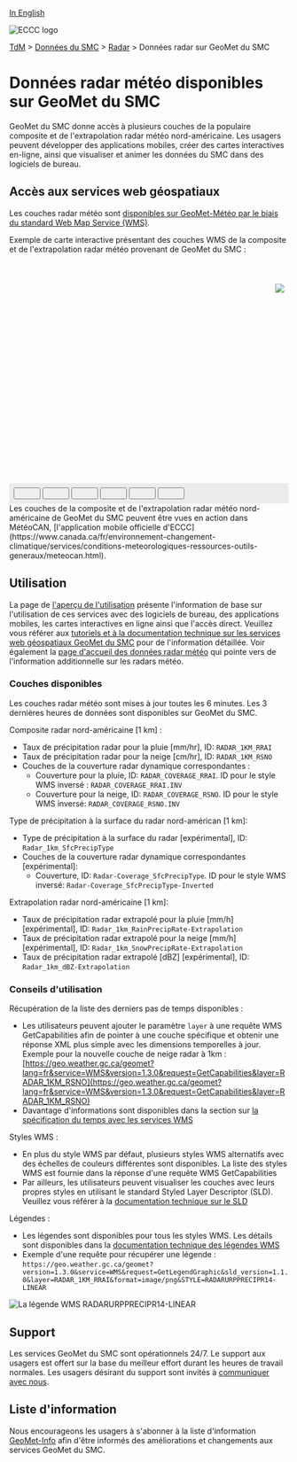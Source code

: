 [In English](readme_radar_geomet_en.md)

![ECCC logo](../../img_eccc-logo.png)

[TdM](../../readme_fr.md) > [Données du SMC](../readme_fr.md) > [Radar](readme_radar_fr.md) > Données radar sur GeoMet du SMC

# Données radar météo disponibles sur GeoMet du SMC

GeoMet du SMC donne accès à plusieurs couches de la populaire composite et de l'extrapolation radar météo nord-américaine. Les usagers peuvent développer des applications mobiles, créer des cartes interactives en-ligne, ainsi que visualiser et animer les données du SMC dans des logiciels de bureau.


## Accès aux services web géospatiaux

Les couches radar météo sont [disponibles sur GeoMet-Météo par le biais du standard Web Map Service (WMS)](../../msc-geomet/readme_fr.md).

Exemple de carte interactive présentant des couches WMS de la composite et de l'extrapolation radar météo provenant de GeoMet du SMC :

<div id="map" style="height: 400px; position: relative">
  <div id="legend-popup">
  <div id="legend-popup-content">
    <img id="legend-img" src="https://geo.weather.gc.ca/geomet?lang=fr&version=1.3.0&service=WMS&request=GetLegendGraphic&sld_version=1.1.0&layer=RADAR_1KM_RRAI&format=image/png&STYLE=Radar-Rain_Dis-14colors_Fr"/>
  </div>
</div>
</div>
<div id="controller" role="group" aria-label="Animation controls" style="background: #ececec; padding: 0.5rem;">
  <button id="fast-backward" class="btn btn-primary btn-sm" type="button"><i class="fa fa-fast-backward" style="padding: 0rem 1rem"></i></button>
  <button id="step-backward" class="btn btn-primary btn-sm" type="button"><i class="fa fa-step-backward" style="padding: 0rem 1rem"></i></button>
  <button id="play-pause" class="btn btn-primary btn-sm" type="button"><i class="fa fa-play" style="padding: 0rem 1rem"></i></button>
  <button id="step-forward" class="btn btn-primary btn-sm" type="button"><i class="fa fa-step-forward" style="padding: 0rem 1rem"></i></button>
  <button id="fast-forward" class="btn btn-primary btn-sm" type="button"><i class="fa fa-fast-forward" style="padding: 0rem 1rem"></i></button>
  <button id="exportmap" class="btn btn-primary btn-sm" type="button"><i class="fa fa-download" style="padding: 0rem 1rem"></i></button>
  <a id="image-download" download="msc-geomet_web-map_export.png"></a>
  <span id="info" style="padding-left: 0.5rem;cursor: pointer;"></span>
</div>
Les couches de la composite et de l'extrapolation radar météo nord-américaine de GeoMet du SMC peuvent être vues en action dans MétéoCAN, [l'application mobile officielle d'ECCC](https://www.canada.ca/fr/environnement-changement-climatique/services/conditions-meteorologiques-ressources-outils-generaux/meteocan.html).


## Utilisation

La page de [l'aperçu de l'utilisation](../../usage/readme_fr.md) présente l'information de base sur l'utilisation de ces services avec des logiciels de bureau, des applications mobiles, les cartes interactives en ligne ainsi que l'accès direct. Veuillez vous référer aux [tutoriels et à la documentation technique sur les services web géospatiaux GeoMet du SMC](../../msc-geomet/readme_fr.md) pour de l'information détaillée. Voir également la [page d'accueil des données radar météo](readme_radar_fr.md) qui pointe vers de l'information additionnelle sur les radars météo.

### Couches disponibles

Les couches radar météo sont mises à jour toutes les 6 minutes. Les 3 dernières heures de données sont disponibles sur GeoMet du SMC.

Composite radar nord-américaine [1 km] :

* Taux de précipitation radar pour la pluie [mm/hr], ID: `RADAR_1KM_RRAI`
* Taux de précipitation radar pour la neige [cm/hr], ID: `RADAR_1KM_RSNO`
* Couches de la couverture radar dynamique correspondantes :
    * Couverture pour la pluie, ID: `RADAR_COVERAGE_RRAI`. ID pour le style WMS inversé : `RADAR_COVERAGE_RRAI.INV`
    * Couverture pour la neige, ID: `RADAR_COVERAGE_RSNO`. ID pour le style WMS inversé: `RADAR_COVERAGE_RSNO.INV`

Type de précipitation à la surface du radar nord-américan [1 km]:

* Type de précipitation à la surface du radar [expérimental], ID: `Radar_1km_SfcPrecipType`
* Couches de la couverture radar dynamique correspondantes [expérimental]:
    * Couverture, ID: `Radar-Coverage_SfcPrecipType`. ID pour le style WMS inversé: `Radar-Coverage_SfcPrecipType-Inverted`

Extrapolation radar nord-américaine [1 km]:

* Taux de précipitation radar extrapolé pour la pluie [mm/h] [expérimental], ID: `Radar_1km_RainPrecipRate-Extrapolation`
* Taux de précipitation radar extrapolé pour la neige [mm/h] [expérimental], ID: `Radar_1km_SnowPrecipRate-Extrapolation`
* Taux de précipitation radar extrapolé [dBZ] [expérimental], ID: `Radar_1km_dBZ-Extrapolation`

### Conseils d'utilisation

Récupération de la liste des derniers pas de temps disponibles :

* Les utilisateurs peuvent ajouter le paramètre `layer` à une requête WMS GetCapabilities afin de pointer à une couche spécifique et obtenir une réponse XML plus simple avec les dimensions temporelles à jour. Exemple pour la nouvelle couche de neige radar à 1km : [https://geo.weather.gc.ca/geomet?lang=fr&service=WMS&version=1.3.0&request=GetCapabilities&layer=RADAR_1KM_RSNO](https://geo.weather.gc.ca/geomet?lang=fr&service=WMS&version=1.3.0&request=GetCapabilities&layer=RADAR_1KM_RSNO)
* Davantage d'informations sont disponibles dans la section sur [la spécification du temps avec les services WMS](../../../msc-geomet/web-services_fr#specification-du-temps)

Styles WMS :

* En plus du style WMS par défaut, plusieurs styles WMS alternatifs avec des échelles de couleurs différentes sont disponibles. La liste des styles WMS est fournie dans la réponse d'une requête WMS GetCapabilities
* Par ailleurs, les utilisateurs peuvent visualiser les couches avec leurs propres styles en utilisant le standard Styled Layer Descriptor (SLD). Veuillez vous référer à la [documentation technique sur le SLD](../../../msc-geomet/web-services_fr#specification-des-styles)

Légendes :

* Les légendes sont disponibles pour tous les styles WMS. Les détails sont disponibles dans la [documentation technique des légendes WMS](../../../msc-geomet/web-services_fr#wms-getlegendgraphic)
* Exemple d'une requête pour récupérer une légende : `https://geo.weather.gc.ca/geomet?version=1.3.0&service=WMS&request=GetLegendGraphic&sld_version=1.1.0&layer=RADAR_1KM_RRAI&format=image/png&STYLE=RADARURPPRECIPR14-LINEAR`

![La légende WMS RADARURPPRECIPR14-LINEAR](https://geo.weather.gc.ca/geomet?version=1.3.0&service=WMS&request=GetLegendGraphic&sld_version=1.1.0&layer=RADAR_1KM_RRAI&format=image/png&STYLE=RADARURPPRECIPR14-LINEAR)


## Support

Les services GeoMet du SMC sont opérationnels 24/7. Le support aux usagers est offert sur la base du meilleur effort durant les heures de travail normales. Les usagers désirant du support sont invités à [communiquer avec nous](https://weather.gc.ca/mainmenu/contact_us_e.html).


## Liste d'information

Nous encourageons les usagers à s'abonner à la liste d'information [GeoMet-Info](https://comm.collab.science.gc.ca/mailman3/postorius/lists/geomet-info.comm.collab.science.gc.ca/) afin d'être informés des améliorations et changements aux services GeoMet du SMC.

<style>
  #legend-img {
    margin: 0px;
  }
  #legend-popup {
    position: absolute;
    top: 40px;
    right: 8px;
    z-index: 2;
  }
  .legend-switch{
    top: 8px;
    right: .5em;
  }
  .ol-touch .legend-switch {
    top: 80px;
  }
  .distinguish-switch{
    top: 8px;
    right: 2.25em;
    width: 10rem;
  }
  .ol-touch .distinguish-switch{
    top: 80px;
  }
  .distinguish-switch.ol-unselectable.ol-control button{
    width: 10rem;
  }
</style>

<link rel="stylesheet" href="https://cdn.jsdelivr.net/npm/ol@v7.3.0/ol.css" type="text/css"/>
<script src="https://cdn.polyfill.io/v2/polyfill.min.js?features=requestAnimationFrame,Element.prototype.classList,URL"></script>
<script src="https://cdn.jsdelivr.net/npm/ol@v7.3.0/dist/ol.js"></script>
<script src="https://cdnjs.cloudflare.com/ajax/libs/FileSaver.js/1.3.3/FileSaver.min.js"></script>
<script>
    function isIE() {
      return window.navigator.userAgent.match(/(MSIE|Trident)/);
    }
    var head = document.getElementsByTagName('head')[0];
    var js = document.createElement("script");
    js.type = "text/javascript";
    if (isIE())
    {
        js.src = "../../../js/radar_ie.js";
        document.getElementById("controller").setAttribute("hidden", true);
    }
    else
    {
        js.src = "../../../js/radar.js";
    }
    head.appendChild(js);
</script>
